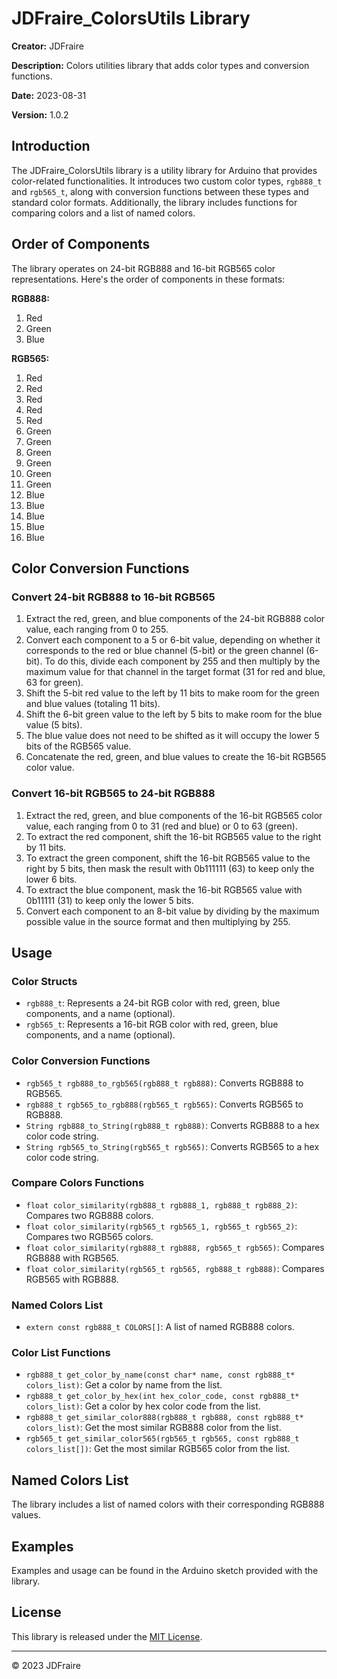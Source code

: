 # JDFraire_ColorsUtils Library

**Creator:** JDFraire

**Description:** Colors utilities library that adds color types and conversion functions.

**Date:** 2023-08-31

**Version:** 1.0.2

## Introduction

The JDFraire_ColorsUtils library is a utility library for Arduino that provides color-related functionalities. It introduces two custom color types, `rgb888_t` and `rgb565_t`, along with conversion functions between these types and standard color formats. Additionally, the library includes functions for comparing colors and a list of named colors.

## Order of Components

The library operates on 24-bit RGB888 and 16-bit RGB565 color representations. Here's the order of components in these formats:

**RGB888:**
1. Red
2. Green
3. Blue

**RGB565:**
1. Red
2. Red
3. Red
4. Red
5. Red
6. Green
7. Green
8. Green
9. Green
10. Green
11. Green
12. Blue
13. Blue
14. Blue
15. Blue
16. Blue

## Color Conversion Functions

### Convert 24-bit RGB888 to 16-bit RGB565

1. Extract the red, green, and blue components of the 24-bit RGB888 color value, each ranging from 0 to 255.
2. Convert each component to a 5 or 6-bit value, depending on whether it corresponds to the red or blue channel (5-bit) or the green channel (6-bit). To do this, divide each component by 255 and then multiply by the maximum value for that channel in the target format (31 for red and blue, 63 for green).
3. Shift the 5-bit red value to the left by 11 bits to make room for the green and blue values (totaling 11 bits).
4. Shift the 6-bit green value to the left by 5 bits to make room for the blue value (5 bits).
5. The blue value does not need to be shifted as it will occupy the lower 5 bits of the RGB565 value.
6. Concatenate the red, green, and blue values to create the 16-bit RGB565 color value.

### Convert 16-bit RGB565 to 24-bit RGB888

1. Extract the red, green, and blue components of the 16-bit RGB565 color value, each ranging from 0 to 31 (red and blue) or 0 to 63 (green).
2. To extract the red component, shift the 16-bit RGB565 value to the right by 11 bits.
3. To extract the green component, shift the 16-bit RGB565 value to the right by 5 bits, then mask the result with 0b111111 (63) to keep only the lower 6 bits.
4. To extract the blue component, mask the 16-bit RGB565 value with 0b11111 (31) to keep only the lower 5 bits.
5. Convert each component to an 8-bit value by dividing by the maximum possible value in the source format and then multiplying by 255.

## Usage

### Color Structs

- `rgb888_t`: Represents a 24-bit RGB color with red, green, blue components, and a name (optional).
- `rgb565_t`: Represents a 16-bit RGB color with red, green, blue components, and a name (optional).

### Color Conversion Functions

- `rgb565_t rgb888_to_rgb565(rgb888_t rgb888)`: Converts RGB888 to RGB565.
- `rgb888_t rgb565_to_rgb888(rgb565_t rgb565)`: Converts RGB565 to RGB888.
- `String rgb888_to_String(rgb888_t rgb888)`: Converts RGB888 to a hex color code string.
- `String rgb565_to_String(rgb565_t rgb565)`: Converts RGB565 to a hex color code string.

### Compare Colors Functions

- `float color_similarity(rgb888_t rgb888_1, rgb888_t rgb888_2)`: Compares two RGB888 colors.
- `float color_similarity(rgb565_t rgb565_1, rgb565_t rgb565_2)`: Compares two RGB565 colors.
- `float color_similarity(rgb888_t rgb888, rgb565_t rgb565)`: Compares RGB888 with RGB565.
- `float color_similarity(rgb565_t rgb565, rgb888_t rgb888)`: Compares RGB565 with RGB888.

### Named Colors List

- `extern const rgb888_t COLORS[]`: A list of named RGB888 colors.

### Color List Functions

- `rgb888_t get_color_by_name(const char* name, const rgb888_t* colors_list)`: Get a color by name from the list.
- `rgb888_t get_color_by_hex(int hex_color_code, const rgb888_t* colors_list)`: Get a color by hex color code from the list.
- `rgb888_t get_similar_color888(rgb888_t rgb888, const rgb888_t* colors_list)`: Get the most similar RGB888 color from the list.
- `rgb565_t get_similar_color565(rgb565_t rgb565, const rgb888_t colors_list[])`: Get the most similar RGB565 color from the list.

## Named Colors List

The library includes a list of named colors with their corresponding RGB888 values.

## Examples

Examples and usage can be found in the Arduino sketch provided with the library.

## License

This library is released under the [MIT License](LICENSE).

---
© 2023 JDFraire
